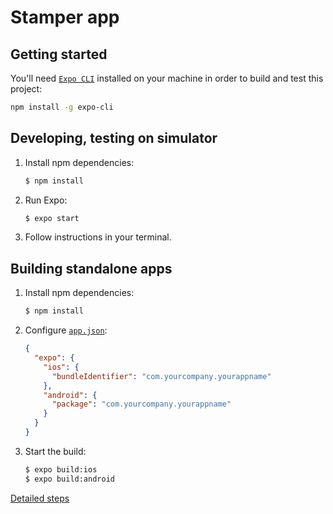 # Stamper app

## Getting started

You'll need [`Expo CLI`](https://docs.expo.io/) installed on your machine in order to build and test this project:

```bash
npm install -g expo-cli
```

## Developing, testing on simulator

1. Install npm dependencies:

   ```bash
   $ npm install
   ```

2. Run Expo:

   ```bash
   $ expo start
   ```

3. Follow instructions in your terminal.

## Building standalone apps

1. Install npm dependencies:

   ```bash
   $ npm install
   ```

2. Configure [`app.json`](app.json):

   ```json
   {
     "expo": {
       "ios": {
         "bundleIdentifier": "com.yourcompany.yourappname"
       },
       "android": {
         "package": "com.yourcompany.yourappname"
       }
     }
   }
   ```

3. Start the build:

   ```bash
   $ expo build:ios
   $ expo build:android
   ```

[Detailed steps](https://docs.expo.io/versions/latest/distribution/building-standalone-apps)
